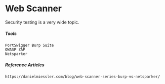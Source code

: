 # Web Scanner

Security testing is a very wide topic. 

##### Tools

```
PortSwigger Burp Suite
OWASP ZAP
Netsparker
```

##### Reference Articles

```
https://danielmiessler.com/blog/web-scanner-series-burp-vs-netsparker/

```



